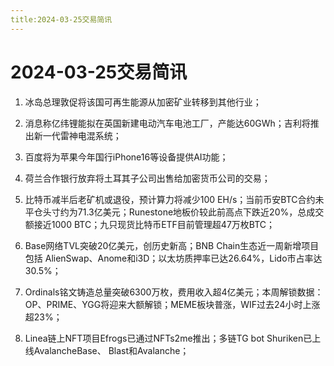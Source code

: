```yaml
---
title:2024-03-25交易简讯
---
```

# 2024-03-25交易简讯
1. 冰岛总理敦促将该国可再生能源从加密矿业转移到其他行业；

2. 消息称亿纬锂能拟在英国新建电动汽车电池工厂，产能达60GWh；吉利将推出新一代雷神电混系统；

3. 百度将为苹果今年国行iPhone16等设备提供AI功能；

4. 荷兰合作银行放弃将土耳其子公司出售给加密货币公司的交易；

5. 比特币减半后老矿机或退役，预计算力将减少100 EH/s；当前币安BTC合约未平仓头寸约为71.3亿美元；Runestone地板价较此前高点下跌近20%，总成交额接近1000 BTC；九只现货比特币ETF目前管理超47万枚BTC；

6. Base网络TVL突破20亿美元，创历史新高；BNB Chain生态近一周新增项目包括 AlienSwap、Anome和i3D；以太坊质押率已达26.64%，Lido市占率达30.5%；

7. Ordinals铭文铸造总量突破6300万枚，费用收入超4亿美元；本周解锁数据：OP、PRIME、YGG将迎来大额解锁；MEME板块普涨，WIF过去24小时上涨超23%；

8. Linea链上NFT项目Efrogs已通过NFTs2me推出；多链TG bot Shuriken已上线AvalancheBase、 Blast和Avalanche；
